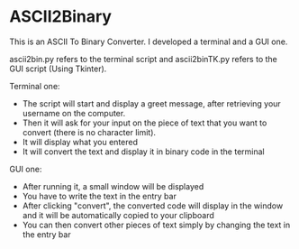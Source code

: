 # ASCII2Binary
This is an ASCII To Binary Converter. I developed a terminal and a GUI one.

ascii2bin.py refers to the terminal script and ascii2binTK.py refers to the GUI script (Using Tkinter).

Terminal one:
- The script will start and display a greet message, after retrieving your username on the computer.
- Then it will ask for your input on the piece of text that you want to convert (there is no character limit).
- It will display what you entered
- It will convert the text and display it in binary code in the terminal

GUI one:
- After running it, a small window will be displayed
- You have to write the text in the entry bar
- After clicking "convert", the converted code will display in the window and it will be automatically copied to your clipboard
- You can then convert other pieces of text simply by changing the text in the entry bar
